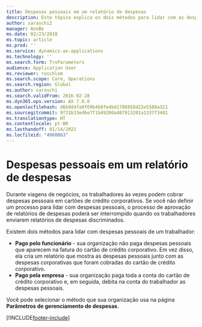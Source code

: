 ```yaml
---
title: Despesas pessoais em um relatório de despesas
description: Este tópico explica os dois métodos para lidar com as despesas pessoais de um trabalhador no Microsoft Dynamics 365 Finance.
author: saraschi2
manager: AnnBe
ms.date: 02/23/2018
ms.topic: article
ms.prod: ''
ms.service: dynamics-ax-applications
ms.technology: ''
ms.search.form: TrvParameters
audience: Application User
ms.reviewer: roschlom
ms.search.scope: Core, Operations
ms.search.region: Global
ms.author: saraschi
ms.search.validFrom: 2016-02-28
ms.dyn365.ops.version: AX 7.0.0
ms.openlocfilehash: d6b9d4fa0f69b4b0fe4bd1786958d22e5580a321
ms.sourcegitcommit: 9f31b33ed6e7f1b49200a407913201a1337f3401
ms.translationtype: HT
ms.contentlocale: pt-BR
ms.lasthandoff: 01/14/2021
ms.locfileid: "4960863"
---
```

# <a name="personal-expenses-on-an-expense-report"></a>Despesas pessoais em um relatório de despesas

Durante viagens de negócios, os trabalhadores às vezes podem cobrar despesas pessoais em cartões de crédito corporativos. Se você não definir um processo para lidar com despesas pessoais, o processo de aprovação de relatórios de despesas poderá ser interrompido quando os trabalhadores enviarem relatórios de despesas discriminados. 

Existem dois métodos para lidar com despesas pessoais de um trabalhador:

- **Pago pelo funcionário** - sua organização não paga despesas pessoais que aparecem na fatura do cartão de crédito corporativo. Em vez disso, ela cria um relatório que mostra as despesas pessoais junto com as despesas corporativas que foram cobradas do cartão de crédito corporativo.
- **Pago pela empresa** - sua organização paga toda a conta do cartão de crédito corporativo e, em seguida, debita na conta do trabalhador as despesas pessoais.

Você pode selecionar o método que sua organização usa na página **Parâmetros de gerenciamento de despesas**.


[!INCLUDE[footer-include](../includes/footer-banner.md)]